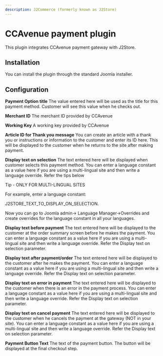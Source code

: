 ```yaml
---
description: J2Commerce (formerly known as J2Store)
---
```


# CCAvenue payment plugin

This plugin integrates CCAvenue payment gateway with J2Store.

## Installation <a href="#installation" id="installation"></a>

You can install the plugin through the standard Joomla installer.

## Configuration <a href="#configuration" id="configuration"></a>

**Payment Option title** The value entered here will be used as the title for this payment method. Customer will see this value when he checks out.

**Merchant ID** The merchant ID provided by CCAvenue

**Working Key** A working key provided by CCAvenue

**Article ID for Thank you message** You can create an article with a thank you or instructions or information to the customer and enter its ID here. This will be displayed to the customer when he returns to the site after making payment.

**Display text on selection** The text entered here will be displayed when customer selects this payment method. You can enter a language constant as a value here if you are using a multi-lingual site and then write a language override. Refer the tips below

Tip - ONLY FOR MULTI-LINGUAL SITES

For example, enter a language constant:

J2STORE\_TEXT\_TO\_DISPLAY\_ON\_SELECTION.

Now you can go to Joomla admin-> Language Manager->Overrides and create overrides for the language constant in all your languages.

**Display text before payment** The text entered here will be displayed to the customer at the order summary screen before he makes the payment. You can enter a language constant as a value here if you are using a multi-lingual site and then write a language override. Refer the Display text on selection parameter.

**Display text after payment/order** The text entered here will be displayed to the customer after he makes the payment. You can enter a language constant as a value here if you are using a multi-lingual site and then write a language override. Refer the Display text on selection parameter.

**Display text on error in payment** The text entered here will be displayed to the customer when there is an error in the payment process. You can enter a language constant as a value here if you are using a multi-lingual site and then write a language override. Refer the Display text on selection parameter.

**Display text on cancel payment** The text entered here will be displayed to the customer when he cancels the payment at the gateway (NOT in your site). You can enter a language constant as a value here if you are using a multi-lingual site and then write a language override. Refer the Display text on selection parameter.

**Payment Button Text** The text of the payment button. The button will be displayed at the final checkout step.
